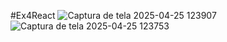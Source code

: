 #Ex4React
![Captura de tela 2025-04-25 123907](https://github.com/user-attachments/assets/e67d7886-25e5-462e-ad27-0220c7589e69)
<br />
![Captura de tela 2025-04-25 123753](https://github.com/user-attachments/assets/6cfb93d2-24ee-4eb4-ace1-16404fed44b3)
